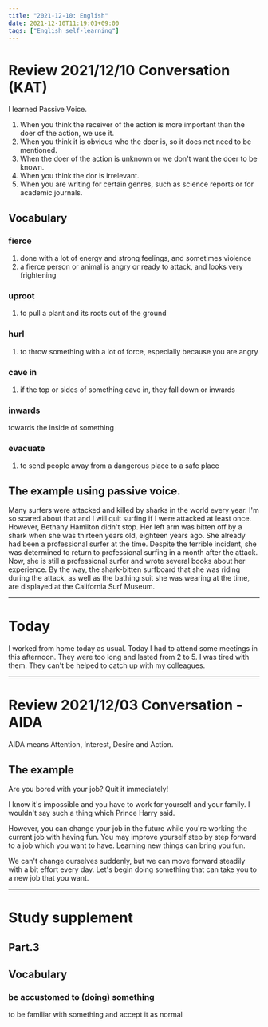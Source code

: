 ```yaml
---
title: "2021-12-10: English"
date: 2021-12-10T11:19:01+09:00
tags: ["English self-learning"]
---
```

# Review 2021/12/10 Conversation (KAT)
I learned Passive Voice.

1. When you think the receiver of the action is more important than the doer of the action, we use it.
2. When you think it is obvious who the doer is, so it does not need to be mentioned.
3. When the doer of the action is unknown or we don't want the doer to be known.
4. When you think the dor is irrelevant.
5. When you are writing for certain genres, such as science reports or for academic journals.

## Vocabulary
### fierce
1. done with a lot of energy and strong feelings, and sometimes violence
2. a fierce person or animal is angry or ready to attack, and looks very frightening

### uproot
1. to pull a plant and its roots out of the ground

### hurl
1. to throw something with a lot of force, especially because you are angry

### cave in
1. if the top or sides of something cave in, they fall down or inwards

### inwards
towards the inside of something

### evacuate
1. to send people away from a dangerous place to a safe place

## The example using passive voice.
Many surfers were attacked and killed by sharks in the world every year.
I'm so scared about that and I will quit surfing if I were attacked at least once.
However, Bethany Hamilton didn't stop.
Her left arm was bitten off by a shark when she was thirteen years old, eighteen years ago.
She already had been a professional surfer at the time.
Despite the terrible incident, she was determined to return to professional surfing in a month after the attack.
Now, she is still a professional surfer and wrote several books about her experience.
By the way, the shark-bitten surfboard that she was riding during the attack, as well as the bathing suit she was wearing at the time, are displayed at the California Surf Museum.

---
# Today
I worked from home today as usual.
Today I had to attend some meetings in this afternoon.
They were too long and lasted from 2 to 5.
I was tired with them.
They can't be helped to catch up with my colleagues.

---

# Review 2021/12/03 Conversation - AIDA
AIDA means Attention, Interest, Desire and Action.

## The example
Are you bored with your job?
Quit it immediately!

I know it's impossible and you have to work for yourself and your family.
I wouldn't say such a thing which Prince Harry said.

However, you can change your job in the future while you're working the current job with having fun.
You may improve yourself step by step forward to a job which you want to have.
Learning new things can bring you fun.

We can't change ourselves suddenly, but we can move forward steadily with a bit effort every day.
Let's begin doing something that can take you to a new job that you want.

---
# Study supplement
## Part.3
## Vocabulary
### be accustomed to (doing) something
to be familiar with something and accept it as normal
